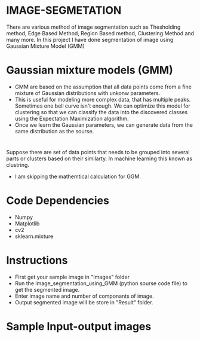 # IMAGE-SEGMETATION
There are various method of image segmentation such as Thesholding method, Edge Based Method, Region Based method, Clustering Method and many more.
In this project I have done segmentation of image using Gaussian Mixture Model (GMM)

# Gaussian mixture models (GMM)

- GMM are based on the assumption that all data points come from a fine mixture of Gaussian distributions with unkonw parameters.
-  This is useful for modeling more complex data, that has multiple peaks. Sometimes one bell curve isn't enough. We can optimize this model for clustering so that we can classify the data into the discovered classes using the Expectation Maximization algorithm.
- Once we learn the Gaussian parameters, we can generate data from the same distribution as the sourse.
 #
 Suppose there are set of data points that needs to be grouped into several parts or clusters based on their similarty. In machine learning this known as  clustring.
 - I am skipping the mathemtical calculation for GGM.
 
 # Code Dependencies
 - Numpy
 - Matplotlib
 - cv2
 - sklearn.mixture
 # Instructions
 - First get your sample image in "Images" folder 
 - Run the image_segmentation_using_GMM (python sourse code file) to get the segmented image.
 - Enter image name and number of componants of image.
 - Output segmented image will be store in "Result" folder.
# Sample Input-output images




